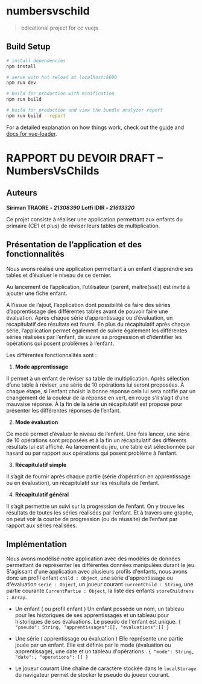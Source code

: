 # numbersvschild

> edicational project for cc vuejs 

## Build Setup

``` bash
# install dependencies
npm install

# serve with hot reload at localhost:8080
npm run dev

# build for production with minification
npm run build

# build for production and view the bundle analyzer report
npm run build --report
```

For a detailed explanation on how things work, check out the [guide](http://vuejs-templates.github.io/webpack/) and [docs for vue-loader](http://vuejs.github.io/vue-loader).


# RAPPORT DU DEVOIR DRAFT – NumbersVsChilds

## Auteurs

**Siriman 	TRAORE   -	*21308390***
**Lotfi 	IDIR	-	*21613320***

Ce projet consiste à réaliser une application permettant aux enfants du primaire (CE1 et plus) de réviser leurs tables de multiplication.

## Présentation de l’application et des fonctionnalités
Nous avons réalisé une application permettant à un enfant d’apprendre ses tables et d’évaluer le niveau de ce dernier. 

Au lancement de l’application, l’utilisateur (parent, maître(sse)) est invité à ajouter une fiche enfant.

À l’issue de l’ajout, l’application dont possibilité de faire des séries d’apprentissage des différentes tables avant de pouvoir faire une évaluation. Après chaque série d’apprentissage ou d’évaluation, un récapitulatif des résultats est fourni. En plus du récapitulatif après chaque série, l’application permet également de suivre également les différentes séries réalisées par l’enfant, de suivre sa progression et d’identifier les opérations qui posent problèmes à l’enfant.

Les différentes fonctionnalités sont :

 1. **Mode apprentissage**
 
Il permet à un enfant de réviser sa table de multiplication. Après sélection d’une table à réviser, une série de 10 opérations lui seront proposées. À chaque étape, si l’enfant choisit la bonne réponse cela lui sera notifié par un changement de la couleur de la réponse en vert, en rouge s’il s’agit d’une mauvaise réponse. À la fin de la série un récapitulatif est proposé pour présenter les différentes réponses de l’enfant.

2.  **Mode évaluation**

Ce mode permet d’évaluer le niveau de l’enfant. Une fois lancer, une série de 10 opérations sont proposées et à la fin un récapitulatif des différents résultats lui est affiché. Au lancement du jeu, une table est sélectionnée par hasard ou par rapport aux opérations qui posent problème à l’enfant.

3. **Récapitulatif simple**

Il s’agit de fournir après chaque partie (série d’opération en apprentissage ou en évaluation), un récapitulatif sur les résultats de l’enfant.

4. **Récapitulatif général**

Il s’agit permettre un suivi sur la progression de l’enfant. On y trouve les résultats de toutes les séries réalisées par l’enfant. Et à travers une graphe, on peut voir la courbe de progression (ou de réussite) de l’enfant par rapport aux séries réalisées.

## Implémentation

Nous avons modélisé notre application avec des modèles de données permettant de représenter les différentes données manipulées durant le jeu. S'agissant d'une application avec plusieurs profils d'enfants, nous avons donc un profil enfant `child : Object`,  une série d'apprentissage ou d'évaluation `serie : Object`, un joueur courant `currentChild : String`, une partie courante `CurrentPartie : Object`,  la liste des enfants `storeChildrens : Array`.   

 - Un enfant ( ou profil enfant )
Un enfant possède un nom, un tableau pour les historiques de ses apprentissages et un tableau pour historiques de ses évaluations. Le pseudo de l'enfant est unique.
 `{
        "pseudo": String, "apprentissages":[], "evaluations":[]
  }
`

- Une série ( apprentissage ou évaluation )
Elle représente une partie jouée par un enfant. Elle est définie par le mode (évaluation ou apprentissage), une date et un tableau  d'opérations .
`{
        "mode": String, "date":, "operations": []
 }
`

 - Le joueur courant
 Une chaîne de caractère stockée dans le `localStorage` du navigateur permet de stocker le pseudo du joueur courant. 


